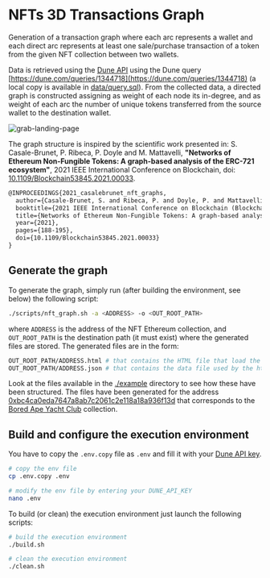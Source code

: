 # NFTs 3D Transactions Graph
Generation of a transaction graph where each arc represents a wallet and each direct arc represents at least one 
sale/purchase transaction of a token from the given NFT collection between two wallets. 

Data is retrieved using the [Dune API](https://dune.com/docs/api/) using the Dune query [https://dune.com/queries/1344718](https://dune.com/queries/1344718)
(a local copy is available in [data/query.sql](./data/query.sql)). 
From the collected data, a directed graph is constructed assigning as weight of each node its in-degree, 
and as weight of each arc the number of unique tokens transferred from the source wallet to the destination wallet.

![grab-landing-page](./data/graph.gif)

The graph structure is inspired by the scientific work presented in: 
S. Casale-Brunet, P. Ribeca, P. Doyle and M. Mattavelli, 
**"Networks of Ethereum Non-Fungible Tokens: A graph-based analysis of the ERC-721 ecosystem"**,
2021 IEEE International Conference on Blockchain, doi: [10.1109/Blockchain53845.2021.00033](https://ieeexplore.ieee.org/document/9680594).


```tex
@INPROCEEDINGS{2021_casalebrunet_nft_graphs,
  author={Casale-Brunet, S. and Ribeca, P. and Doyle, P. and Mattavelli, M.},
  booktitle={2021 IEEE International Conference on Blockchain (Blockchain)}, 
  title={Networks of Ethereum Non-Fungible Tokens: A graph-based analysis of the ERC-721 ecosystem}, 
  year={2021},
  pages={188-195},
  doi={10.1109/Blockchain53845.2021.00033}
}
```

## Generate the graph
To generate the graph, simply run (after building the environment, see below) the following script:
```bash
./scripts/nft_graph.sh -a <ADDRESS> -o <OUT_ROOT_PATH>
```
where ```ADDRESS``` is the address of the NFT Ethereum collection, and ```OUT_ROOT_PATH``` is the destination path 
(it must exist) where the generated files are stored. The generated files are in the form:
```bash
OUT_ROOT_PATH/ADDRESS.html # that contains the HTML file that load the graph
OUT_ROOT_PATH/ADDRESS.json # that contains the data file used by the html file
```

Look at the files available in the [./example](./example) directory to see how these have been structured. 
The files have been generated for the address [0xbc4ca0eda7647a8ab7c2061c2e118a18a936f13d](https://etherscan.io/address/0xbc4ca0eda7647a8ab7c2061c2e118a18a936f13d)
that corresponds to the [Bored Ape Yacht Club](https://opensea.io/collection/boredapeyachtclub) collection.


## Build and configure the execution environment

You have to copy the  ```.env.copy``` file as ```.env``` and fill it with your [Dune API key](https://dune.com/docs/api/).
```bash
# copy the env file
cp .env.copy .env

# modify the env file by entering your DUNE_API_KEY
nano .env
```

To build (or clean) the execution environment just launch the following scripts:

```bash
# build the execution environment
./build.sh

# clean the execution environment
./clean.sh
```
